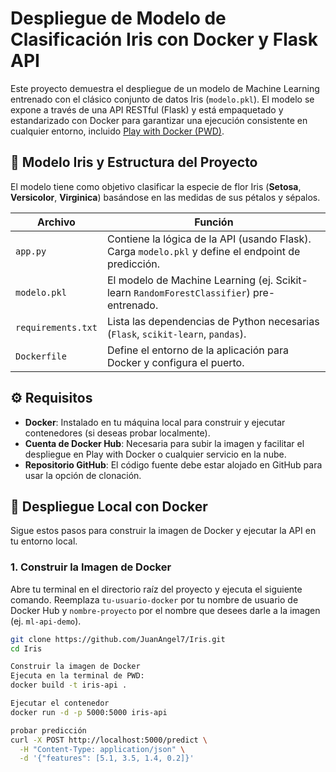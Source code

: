 # Despliegue de Modelo de Clasificación Iris con Docker y Flask API

Este proyecto demuestra el despliegue de un modelo de Machine Learning entrenado con el clásico conjunto de datos Iris (`modelo.pkl`). El modelo se expone a través de una API RESTful (Flask) y está empaquetado y estandarizado con Docker para garantizar una ejecución consistente en cualquier entorno, incluido [Play with Docker (PWD)](https://labs.play-with-docker.com/).

## 🌷 Modelo Iris y Estructura del Proyecto

El modelo tiene como objetivo clasificar la especie de flor Iris (**Setosa**, **Versicolor**, **Virginica**) basándose en las medidas de sus pétalos y sépalos.

| Archivo           | Función                                                                 |
|-------------------|-------------------------------------------------------------------------|
| `app.py`          | Contiene la lógica de la API (usando Flask). Carga `modelo.pkl` y define el endpoint de predicción. |
| `modelo.pkl`      | El modelo de Machine Learning (ej. Scikit-learn `RandomForestClassifier`) pre-entrenado. |
| `requirements.txt`| Lista las dependencias de Python necesarias (`Flask`, `scikit-learn`, `pandas`). |
| `Dockerfile`      | Define el entorno de la aplicación para Docker y configura el puerto.   |

## ⚙️ Requisitos

- **Docker**: Instalado en tu máquina local para construir y ejecutar contenedores (si deseas probar localmente).
- **Cuenta de Docker Hub**: Necesaria para subir la imagen y facilitar el despliegue en Play with Docker o cualquier servicio en la nube.
- **Repositorio GitHub**: El código fuente debe estar alojado en GitHub para usar la opción de clonación.

## 🚀 Despliegue Local con Docker

Sigue estos pasos para construir la imagen de Docker y ejecutar la API en tu entorno local.

### 1. Construir la Imagen de Docker

Abre tu terminal en el directorio raíz del proyecto y ejecuta el siguiente comando. Reemplaza `tu-usuario-docker` por tu nombre de usuario de Docker Hub y `nombre-proyecto` por el nombre que desees darle a la imagen (ej. `ml-api-demo`).

```bash
git clone https://github.com/JuanAngel7/Iris.git
cd Iris

Construir la imagen de Docker
Ejecuta en la terminal de PWD:
docker build -t iris-api .

Ejecutar el contenedor
docker run -d -p 5000:5000 iris-api

probar predicción
curl -X POST http://localhost:5000/predict \
  -H "Content-Type: application/json" \
  -d '{"features": [5.1, 3.5, 1.4, 0.2]}'

